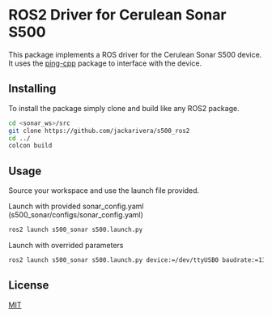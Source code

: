 
# ROS2 Driver for Cerulean Sonar S500

This package implements a ROS driver for the Cerulean Sonar S500 device. It uses the  [ping-cpp](https://github.com/bluerobotics/ping-cpp) package to interface with the device. 




## Installing

To install the package simply clone and build like any ROS2 package. 

```bash
cd <sonar_ws>/src
git clone https://github.com/jackarivera/s500_ros2
cd ../
colcon build
```
    
## Usage

Source your workspace and use the launch file provided.

Launch with provided sonar_config.yaml (s500_sonar/configs/sonar_config.yaml)
```bash
ros2 launch s500_sonar s500.launch.py
```

Launch with overrided parameters
```bash
ros2 launch s500_sonar s500.launch.py device:=/dev/ttyUSB0 baudrate:=115200
```
## License

[MIT](https://choosealicense.com/licenses/mit/)

